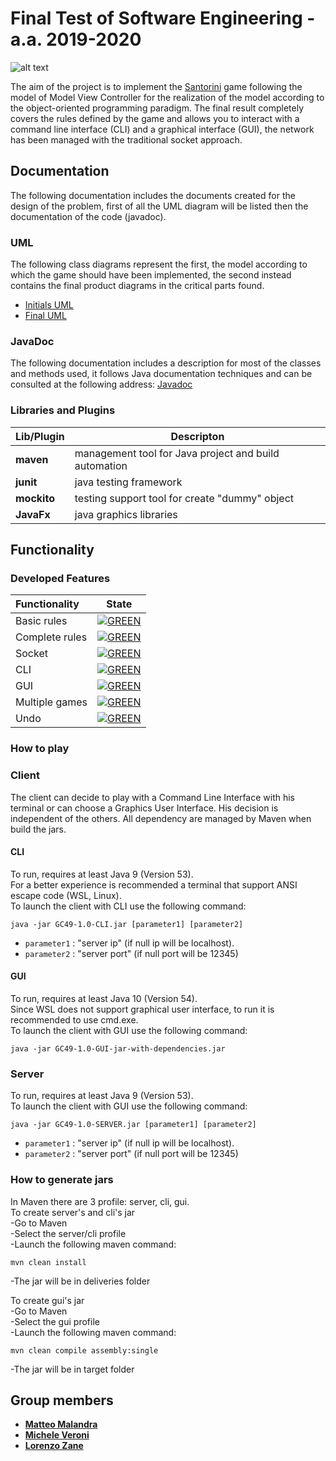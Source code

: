 # Final Test of Software Engineering - a.a. 2019-2020
![alt text](https://cf.geekdo-images.com/opengraph/img/aL3ylg4WfWekpXaOq9fij-eRgHg=/fit-in/1200x630/pic3283110.png)

The aim of the project is to implement the [Santorini](https://www.craniocreations.it/prodotto/santorini/) game following the model of Model View Controller for the realization of the model according to the object-oriented programming paradigm. The final result completely covers the rules defined by the game and allows you to interact with a command line interface (CLI) and a graphical interface (GUI), the network has been managed with the traditional socket approach.

## Documentation
The following documentation includes the documents created for the design of the problem, first of all the UML diagram will be listed then the documentation of the code (javadoc).

### UML

The following class diagrams represent the first, the model according to which the game should have been implemented, the second instead contains the final product diagrams in the critical parts found.
- [Initials UML](https://github.com/lorenzozane98/ing-sw-2020-Malandra-Veroni-Zane/blob/master/deliverables/final/uml/uml_iniziale.pdf)
- [Final UML](https://github.com/lorenzozane98/ing-sw-2020-Malandra-Veroni-Zane/tree/master/deliverables/final/uml/completed)

### JavaDoc
The following documentation includes a description for most of the classes and methods used, it follows Java documentation techniques and can be consulted at the following address: [Javadoc](https://github.com/lorenzozane98/ing-sw-2020-Malandra-Veroni-Zane/tree/master/deliverables/final/javadoc)  


### Libraries and Plugins
|Lib/Plugin|Descripton|
|---------------|-----------|
|__maven__|management tool for Java project and build automation|
|__junit__|java testing framework|
|__mockito__|testing support tool for create "dummy" object|
|__JavaFx__|java graphics libraries|



## Functionality
### Developed Features
| Functionality | State |
|:-----------------------|:------------------------------------:|
| Basic rules | [![GREEN](https://placehold.it/15/44bb44/44bb44)](#) |
| Complete rules | [![GREEN](https://placehold.it/15/44bb44/44bb44)](#) |
| Socket | [![GREEN](https://placehold.it/15/44bb44/44bb44)](#) |
| CLI | [![GREEN](https://placehold.it/15/44bb44/44bb44)](#) |
| GUI | [![GREEN](https://placehold.it/15/44bb44/44bb44)](#) |
| Multiple games | [![GREEN](https://placehold.it/15/44bb44/44bb44)](#) |
| Undo | [![GREEN](https://placehold.it/15/44bb44/44bb44)](#) |


### How to play
### Client
The client can decide to play with a Command Line Interface with his terminal or can choose a Graphics User Interface. His decision is independent of the others. All dependency are managed by Maven when build the jars.  
#### CLI
To run, requires at least Java 9 (Version 53).  
For a better experience is recommended a terminal that support ANSI escape code (WSL, Linux).  
To launch the client with CLI use the following command:  
```
java -jar GC49-1.0-CLI.jar [parameter1] [parameter2]
```
- `parameter1` : "server ip" (if null ip will be localhost).
- `parameter2` : "server port" (if null port will be 12345)

#### GUI
To run, requires at least Java 10 (Version 54).  
Since WSL does not support graphical user interface, to run it is recommended to use cmd.exe.  
To launch the client with GUI use the following command:  
```
java -jar GC49-1.0-GUI-jar-with-dependencies.jar
```

### Server
To run, requires at least Java 9 (Version 53).  
To launch the client with GUI use the following command:  
```
java -jar GC49-1.0-SERVER.jar [parameter1] [parameter2]
```

- `parameter1` : "server ip" (if null ip will be localhost).
- `parameter2` : "server port" (if null port will be 12345)


### How to generate jars
In Maven there are 3 profile: server, cli, gui.  
To create server's and cli's jar  
-Go to Maven  
-Select the server/cli profile  
-Launch the following maven command:  
```
mvn clean install
```
-The jar will be in deliveries folder

To create gui's jar  
-Go to Maven  
-Select the gui profile  
-Launch the following maven command:  
```
mvn clean compile assembly:single
```
-The jar will be in target folder


## Group members
- [__Matteo Malandra__](https://github.com/matteomalandra)
- [__Michele Veroni__](https://github.com/micheleveroni)
- [__Lorenzo Zane__](https://github.com/lorenzozane98)
